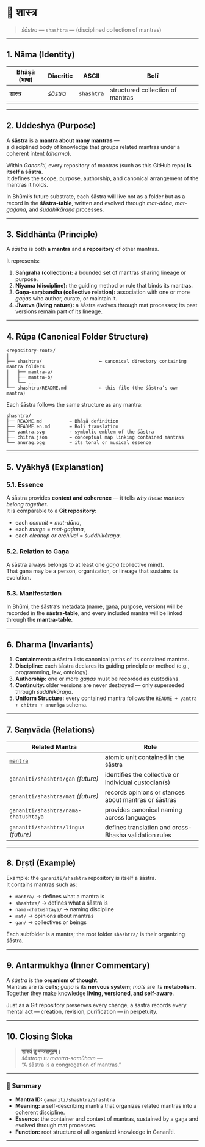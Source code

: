 # 📜 शास्त्र  
> *śāstra* — `shashtra` — (disciplined collection of mantras)

---

## 1. Nāma (Identity)

| Bhāṣā (भाषा) | Diacritic | ASCII | Bolī |
|---------------|------------|--------|------|
| शास्त्र | *śāstra* | `shashtra` | structured collection of mantras |

---

## 2. Uddeshya (Purpose)

A **śāstra** is a **mantra about many mantras** —  
a disciplined body of knowledge that groups related mantras under a coherent intent (*dharma*).  

Within *Gananīti*, every repository of mantras (such as this GitHub repo) **is itself a śāstra**.  
It defines the scope, purpose, authorship, and canonical arrangement of the mantras it holds.

In Bhūmi’s future substrate, each śāstra will live not as a folder but as a record in the **śāstra-table**, written and evolved through *mat-dāna*, *mat-gaḍana*, and *śuddhikāraṇa* processes.

---

## 3. Siddhānta (Principle)

A *śāstra* is both **a mantra** and **a repository** of other mantras.

It represents:
1. **Saṅgraha (collection):** a bounded set of mantras sharing lineage or purpose.  
2. **Niyama (discipline):** the guiding method or rule that binds its mantras.  
3. **Gaṇa-saṃbandha (collective relation):** association with one or more *gaṇas* who author, curate, or maintain it.  
4. **Jīvatva (living nature):** a śāstra evolves through mat processes; its past versions remain part of its lineage.

---

## 4. Rūpa (Canonical Folder Structure)

```
<repository-root>/
│
├── shashtra/                     ← canonical directory containing mantra folders
│   ├── mantra-a/
│   ├── mantra-b/
│   └── ...
└── shashtra/README.md            ← this file (the śāstra’s own mantra)
```

Each śāstra follows the same structure as any mantra:
```
shashtra/
├── README.md          ← Bhāṣā definition
├── README.en.md       ← Bolī translation
├── yantra.svg         ← symbolic emblem of the śāstra
├── chitra.json        ← conceptual map linking contained mantras
└── anurag.ogg         ← its tonal or musical essence
```

---

## 5. Vyākhyā (Explanation)

### 5.1. Essence
A śāstra provides **context and coherence** — it tells *why these mantras belong together*.  
It is comparable to a **Git repository**:  
- each *commit* = *mat-dāna*,  
- each *merge* = *mat-gaḍana*,  
- each *cleanup or archival* = *śuddhikāraṇa*.

### 5.2. Relation to Gaṇa
A śāstra always belongs to at least one *gaṇa* (collective mind).  
That gaṇa may be a person, organization, or lineage that sustains its evolution.

### 5.3. Manifestation
In Bhūmi, the śāstra’s metadata (name, gaṇa, purpose, version) will be recorded in the **śāstra-table**, and every included mantra will be linked through the **mantra-table**.

---

## 6. Dharma (Invariants)

1. **Containment:** a śāstra lists canonical paths of its contained mantras.  
2. **Discipline:** each śāstra declares its guiding principle or method (e.g., programming, law, ontology).  
3. **Authorship:** one or more *gaṇas* must be recorded as custodians.  
4. **Continuity:** older versions are never destroyed — only superseded through *śuddhikāraṇa*.  
5. **Uniform Structure:** every contained mantra follows the `README + yantra + chitra + anurāga` schema.

---

## 7. Saṃvāda (Relations)

| Related Mantra | Role |
|-----------------|------|
| [`mantra`](../mantra/README.md) | atomic unit contained in the śāstra |
| `gananiti/shashtra/gan` *(future)* | identifies the collective or individual custodian(s) |
| `gananiti/shashtra/mat` *(future)* | records opinions or stances about mantras or śāstras |
| `gananiti/shashtra/nama-chatushtaya` | provides canonical naming across languages |
| `gananiti/shashtra/lingua` *(future)* | defines translation and cross-Bhasha validation rules |

---

## 8. Dṛṣṭi (Example)

Example: the `gananiti/shashtra` repository is itself a śāstra.  
It contains mantras such as:

- `mantra/` → defines what a mantra is  
- `shashtra/` → defines what a śāstra is  
- `nama-chatushtaya/` → naming discipline  
- `mat/` → opinions about mantras  
- `gan/` → collectives or beings  

Each subfolder is a mantra; the root folder `shashtra/` is their organizing śāstra.

---

## 9. Antarmukhya (Inner Commentary)

A *śāstra* is the **organism of thought**.  
Mantras are its **cells**; *gaṇa* is its **nervous system**; *mats* are its **metabolism**.  
Together they make knowledge **living, versioned, and self-aware**.

Just as a Git repository preserves every change, a śāstra records every mental act — creation, revision, purification — in perpetuity.

---

## 10. Closing Śloka

> **शास्त्रं तु मन्त्रसमूहम्।**  
> *śāstraṃ tu mantra-samūham* —  
> “A śāstra is a congregation of mantras.”

---

### 🔖 Summary

- **Mantra ID:** `gananiti/shashtra/shashtra`  
- **Meaning:** a self-describing mantra that organizes related mantras into a coherent discipline.  
- **Essence:** the container and context of mantras, sustained by a gaṇa and evolved through mat processes.  
- **Function:** root structure of all organized knowledge in Gananīti.

---
